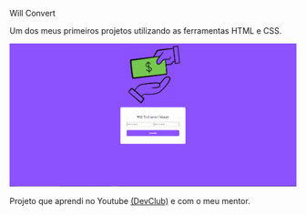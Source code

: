 Will Convert

Um dos meus primeiros projetos utilizando as ferramentas HTML e CSS.

<img src="https://github.com/Williancosta98/Will-To-Convert-Money/blob/master/img/desktop.PNG?raw=true" alt="conversor-de-dinheiro">

Projeto que aprendi no Youtube <a href="https://aulas.devclub.com.br/login">(DevClub)</a> e com o meu mentor.
